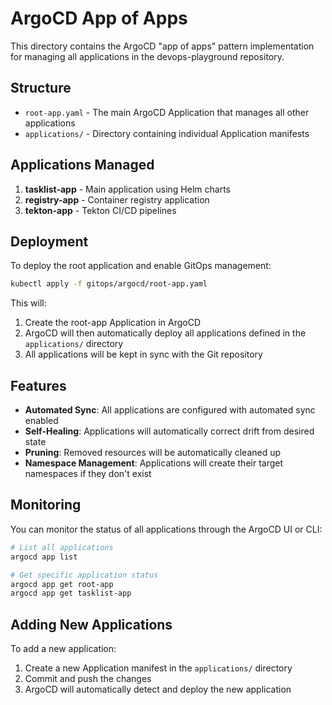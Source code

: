 # ArgoCD App of Apps

This directory contains the ArgoCD "app of apps" pattern implementation for managing all applications in the devops-playground repository.

## Structure

- `root-app.yaml` - The main ArgoCD Application that manages all other applications
- `applications/` - Directory containing individual Application manifests

## Applications Managed

1. **tasklist-app** - Main application using Helm charts
2. **registry-app** - Container registry application
3. **tekton-app** - Tekton CI/CD pipelines

## Deployment

To deploy the root application and enable GitOps management:

```bash
kubectl apply -f gitops/argocd/root-app.yaml
```

This will:
1. Create the root-app Application in ArgoCD
2. ArgoCD will then automatically deploy all applications defined in the `applications/` directory
3. All applications will be kept in sync with the Git repository

## Features

- **Automated Sync**: All applications are configured with automated sync enabled
- **Self-Healing**: Applications will automatically correct drift from desired state
- **Pruning**: Removed resources will be automatically cleaned up
- **Namespace Management**: Applications will create their target namespaces if they don't exist

## Monitoring

You can monitor the status of all applications through the ArgoCD UI or CLI:

```bash
# List all applications
argocd app list

# Get specific application status
argocd app get root-app
argocd app get tasklist-app
```

## Adding New Applications

To add a new application:
1. Create a new Application manifest in the `applications/` directory
2. Commit and push the changes
3. ArgoCD will automatically detect and deploy the new application
